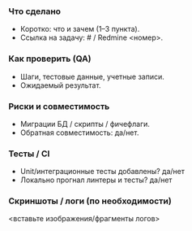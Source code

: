 ### Что сделано
- Коротко: что и зачем (1–3 пункта).
- Ссылка на задачу: #<issue> / Redmine <номер>.

### Как проверить (QA)
- Шаги, тестовые данные, учетные записи.
- Ожидаемый результат.

### Риски и совместимость
- Миграции БД / скрипты / фичефлаги.
- Обратная совместимость: да/нет.

### Тесты / CI
- Unit/интеграционные тесты добавлены? да/нет
- Локально прогнал линтеры и тесты? да/нет

### Скриншоты / логи (по необходимости)
<вставьте изображения/фрагменты логов>